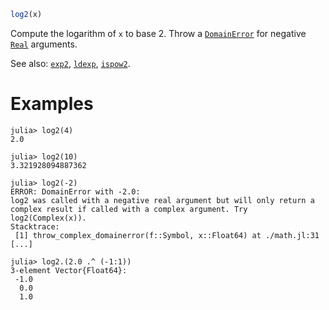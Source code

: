 ```julia
log2(x)
```

Compute the logarithm of `x` to base 2. Throw a [`DomainError`](@ref) for negative [`Real`](@ref) arguments.

See also: [`exp2`](@ref), [`ldexp`](@ref), [`ispow2`](@ref).

# Examples

```jldoctest; filter = r"Stacktrace:(\n \[[0-9]+\].*)*"
julia> log2(4)
2.0

julia> log2(10)
3.321928094887362

julia> log2(-2)
ERROR: DomainError with -2.0:
log2 was called with a negative real argument but will only return a complex result if called with a complex argument. Try log2(Complex(x)).
Stacktrace:
 [1] throw_complex_domainerror(f::Symbol, x::Float64) at ./math.jl:31
[...]

julia> log2.(2.0 .^ (-1:1))
3-element Vector{Float64}:
 -1.0
  0.0
  1.0
```
